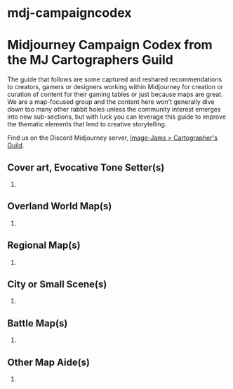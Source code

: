 # mdj-campaigncodex
# Midjourney Campaign Codex from the MJ Cartographers Guild
The guide that follows are some captured and reshared recommendations to creators, gamers or designers working within Midjourney for creation or curation of content for their gaming tables or just because maps are great. We are a map-focused group and the content here won't generally dive down too many other rabbit holes unless the community interest emerges into new sub-sections, but with luck you can leverage this guide to improve the thematic elements that lend to creative storytelling.

Find us on the Discord Midjourney server, [Image-Jams > Cartographer's Guild]([url](https://discord.com/channels/662267976984297473/1041406703784181881)).

## Cover art, Evocative Tone Setter(s)
1.
## Overland World Map(s)
1.
## Regional Map(s)
1.
## City or Small Scene(s)
1.
## Battle Map(s)
1.
## Other Map Aide(s) 
1.

